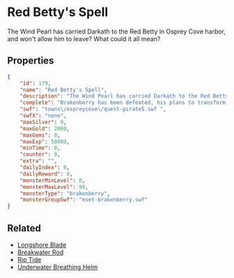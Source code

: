 # Red Betty's Spell

The Wind Pearl has carried Darkath to the Red Betty in Osprey Cove harbor, and won't allow him to leave? What could it all mean?

## Properties

```json
{
    "id": 179,
    "name": "Red Betty's Spell",
    "description": "The Wind Pearl has carried Darkath to the Red Betty in Osprey Cove harbor, and won't allow him to leave? What could it all mean?",
    "complete": "Brakenberry has been defeated, his plans to transform himself into some kind of undersea god-monster have fallen short, and Rhubarb is now Captain of the Red Betty! You have saved the town and possibly all of Lore from the tentacled terror of Brakenberry.",
    "swf": "towns\/ospreycove\/quest-pirate5.swf ",
    "swfX": "none",
    "maxSilver": 0,
    "maxGold": 2000,
    "maxGems": 0,
    "maxExp": 50000,
    "minTime": 0,
    "counter": 0,
    "extra": "",
    "dailyIndex": 0,
    "dailyReward": 0,
    "monsterMinLevel": 0,
    "monsterMaxLevel": 99,
    "monsterType": "brakenberry",
    "monsterGroupSwf": "mset-brakenberry.swf"
}
```

## Related

- [Longshore Blade](../items/1340-longshore-blade.md)
- [Breakwater Rod](../items/1341-breakwater-rod.md)
- [Rip Tide](../items/1342-rip-tide.md)
- [Underwater Breathing Helm](../items/1346-underwater-breathing-helm.md)

